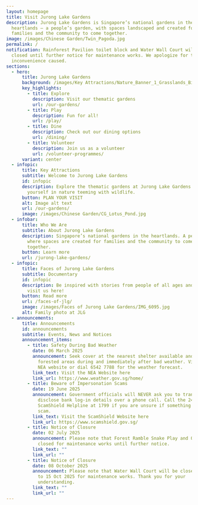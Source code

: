 ```yaml
---
layout: homepage
title: Visit Jurong Lake Gardens
description: Jurong Lake Gardens is Singapore’s national gardens in the
  heartlands – a people’s garden, with spaces landscaped and created for
  families and the community to come together.
image: /images/Chinese Garden/Twin_Pagoda.jpg
permalink: /
notification: Rainforest Pavilion toilet block and Water Wall Court will be
  closed until further notice for maintenance works. We apologize for the
  inconvenience caused.
sections:
  - hero:
      title: Jurong Lake Gardens
      background: /images/Key Attractions/Nature_Banner_1_Grasslands_Bird_Hide.jpg
      key_highlights:
        - title: Explore
          description: Visit our thematic gardens
          url: /our-gardens/
        - title: Play
          description: Fun for all!
          url: /play/
        - title: Dine
          description: Check out our dining options
          url: /dining/
        - title: Volunteer
          description: Join us as a volunteer
          url: /volunteer-programmes/
      variant: center
  - infopic:
      title: Key Attractions
      subtitle: Welcome to Jurong Lake Gardens
      id: infopic
      description: Explore the thematic gardens at Jurong Lake Gardens. Immerse
        yourself in nature teeming with wildlife.
      button: PLAN YOUR VISIT
      alt: Image alt text
      url: /our-gardens/
      image: /images/Chinese Garden/CG_Lotus_Pond.jpg
  - infobar:
      title: Who We Are
      subtitle: About Jurong Lake Gardens
      description: Singapore’s national gardens in the heartlands. A people’s garden,
        where spaces are created for families and the community to come
        together.
      button: Learn more
      url: /jurong-lake-gardens/
  - infopic:
      title: Faces of Jurong Lake Gardens
      subtitle: Documentary
      id: infopic
      description: Be inspired with stories from people of all ages and cultures that
        visit us here!
      button: Read more
      url: /faces-of-jlg/
      image: /images/Faces of Jurong Lake Gardens/IMG_6095.jpg
      alt: Family photo at JLG
  - announcements:
      title: Announcements
      id: announcements
      subtitle: Events, News and Notices
      announcement_items:
        - title: Safety During Bad Weather
          date: 06 March 2025
          announcement: Seek cover at the nearest shelter available and avoid entering
            forested areas during and immediately after bad weather. Visit the
            NEA website or dial 6542 7788 for the weather forecast.
          link_text: Visit the NEA Website here
          link_url: https://www.weather.gov.sg/home/
        - title: Beware of Impersonation Scams
          date: 19 June 2025
          announcement: Government officials will NEVER ask you to transfer money or
            disclose bank log-in details over a phone call. Call the 24/7
            ScamShield Helpline at 1799 if you are unsure if something is a
            scam.
          link_text: Visit the ScamShield Website here
          link_url: https://www.scamshield.gov.sg/
        - title: Notice of Closure
          date: 02 July 2025
          announcement: Please note that Forest Ramble Snake Play and Otter Play will be
            closed for maintenance works until further notice.
          link_text: ""
          link_url: ""
        - title: Notice of Closure
          date: 08 October 2025
          announcement: Please note that Water Wall Court will be closed from 13 Oct 2025
            to 15 Oct 2025 for maintenance works. Thank you for your
            understanding.
          link_text: ""
          link_url: ""
---
```

